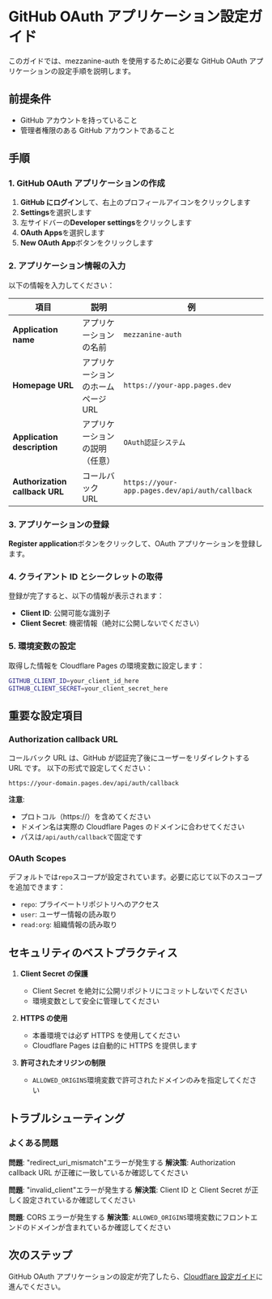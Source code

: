 # GitHub OAuth アプリケーション設定ガイド

このガイドでは、mezzanine-auth を使用するために必要な GitHub OAuth アプリケーションの設定手順を説明します。

## 前提条件

- GitHub アカウントを持っていること
- 管理者権限のある GitHub アカウントであること

## 手順

### 1. GitHub OAuth アプリケーションの作成

1. **GitHub にログイン**して、右上のプロフィールアイコンをクリックします
2. **Settings**を選択します
3. 左サイドバーの**Developer settings**をクリックします
4. **OAuth Apps**を選択します
5. **New OAuth App**ボタンをクリックします

### 2. アプリケーション情報の入力

以下の情報を入力してください：

| 項目                           | 説明                               | 例                                             |
| ------------------------------ | ---------------------------------- | ---------------------------------------------- |
| **Application name**           | アプリケーションの名前             | `mezzanine-auth`                               |
| **Homepage URL**               | アプリケーションのホームページ URL | `https://your-app.pages.dev`                   |
| **Application description**    | アプリケーションの説明（任意）     | `OAuth認証システム`                            |
| **Authorization callback URL** | コールバック URL                   | `https://your-app.pages.dev/api/auth/callback` |

### 3. アプリケーションの登録

**Register application**ボタンをクリックして、OAuth アプリケーションを登録します。

### 4. クライアント ID とシークレットの取得

登録が完了すると、以下の情報が表示されます：

- **Client ID**: 公開可能な識別子
- **Client Secret**: 機密情報（絶対に公開しないでください）

### 5. 環境変数の設定

取得した情報を Cloudflare Pages の環境変数に設定します：

```bash
GITHUB_CLIENT_ID=your_client_id_here
GITHUB_CLIENT_SECRET=your_client_secret_here
```

## 重要な設定項目

### Authorization callback URL

コールバック URL は、GitHub が認証完了後にユーザーをリダイレクトする URL です。
以下の形式で設定してください：

```
https://your-domain.pages.dev/api/auth/callback
```

**注意**:

- プロトコル（https://）を含めてください
- ドメイン名は実際の Cloudflare Pages のドメインに合わせてください
- パスは`/api/auth/callback`で固定です

### OAuth Scopes

デフォルトでは`repo`スコープが設定されています。必要に応じて以下のスコープを追加できます：

- `repo`: プライベートリポジトリへのアクセス
- `user`: ユーザー情報の読み取り
- `read:org`: 組織情報の読み取り

## セキュリティのベストプラクティス

1. **Client Secret の保護**

   - Client Secret を絶対に公開リポジトリにコミットしないでください
   - 環境変数として安全に管理してください

2. **HTTPS の使用**

   - 本番環境では必ず HTTPS を使用してください
   - Cloudflare Pages は自動的に HTTPS を提供します

3. **許可されたオリジンの制限**
   - `ALLOWED_ORIGINS`環境変数で許可されたドメインのみを指定してください

## トラブルシューティング

### よくある問題

**問題**: "redirect_uri_mismatch"エラーが発生する
**解決策**: Authorization callback URL が正確に一致しているか確認してください

**問題**: "invalid_client"エラーが発生する
**解決策**: Client ID と Client Secret が正しく設定されているか確認してください

**問題**: CORS エラーが発生する
**解決策**: `ALLOWED_ORIGINS`環境変数にフロントエンドのドメインが含まれているか確認してください

## 次のステップ

GitHub OAuth アプリケーションの設定が完了したら、[Cloudflare 設定ガイド](./cloudflare.md)に進んでください。

